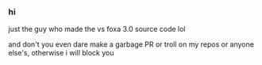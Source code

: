 ### hi

just the guy who made the vs foxa 3.0 source code lol 

and don't you even dare make a garbage PR or troll on my repos or anyone else's, otherwise i will block you
